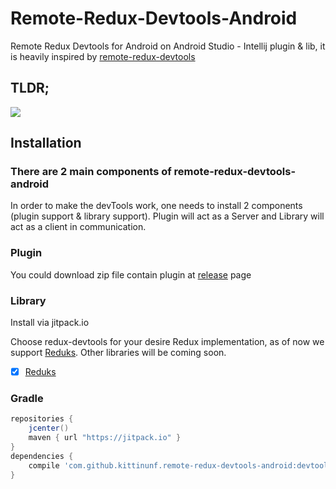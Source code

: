 # Remote-Redux-Devtools-Android

Remote Redux Devtools for Android on Android Studio - Intellij plugin & lib, it is heavily inspired by [remote-redux-devtools](https://github.com/zalmoxisus/remote-redux-devtools)

## TLDR;
![](https://github.com/kittinunf/remote-redux-devtools-android/blob/master/assets/remote-redux-devtools.gif)

## Installation

### There are 2 main components of remote-redux-devtools-android
In order to make the devTools work, one needs to install 2 components (plugin support & library support).
Plugin will act as a Server and Library will act as a client in communication.

### Plugin
You could download zip file contain plugin at [release](https://github.com/kittinunf/remote-redux-devtools-android/releases) page

### Library
Install via jitpack.io

Choose redux-devtools for your desire Redux implementation, as of now we support [Reduks](https://github.com/beyondeye/Reduks). Other libraries will be coming soon.

- [x] [Reduks](https://github.com/beyondeye/Reduks)

### Gradle
```Groovy
repositories {
    jcenter()
    maven { url "https://jitpack.io" }
}
dependencies {
    compile 'com.github.kittinunf.remote-redux-devtools-android:devtools-reduks:1.0.0.alpha6' //for reduks support
}
```

